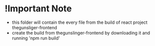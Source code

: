 # !Important Note

- this folder will contain the every file from the build of react project thegunsliger-frontend
- create the build from thegunslinger-frontend by downloading it and running 'npm run build'
